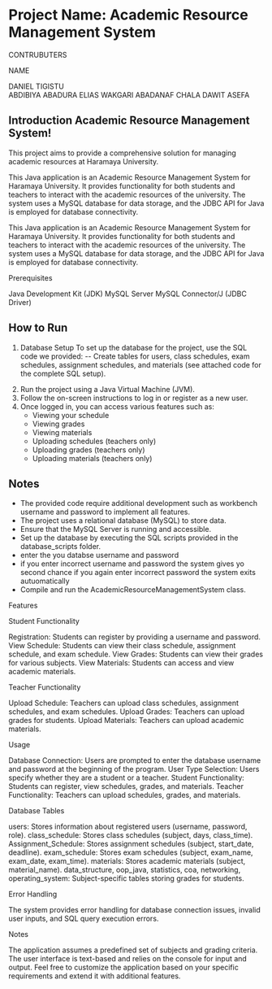 # Project Name: Academic Resource Management System

CONTRUBUTERS

NAME                  

DANIEL TIGISTU                 
ABDIBIYA  ABADURA
ELIAS WAKGARI
ABADANAF CHALA
DAWIT ASEFA


## Introduction Academic Resource Management System! 
This project aims to provide a comprehensive solution for managing academic resources at Haramaya University.

This Java application is an Academic Resource Management System for Haramaya University.
It provides functionality for both students and teachers to interact with the academic resources of the university.
The system uses a MySQL database for data storage, and the JDBC API for Java is employed for database connectivity.

This Java application is an Academic Resource Management System for Haramaya University.
It provides functionality for both students and teachers to interact with the academic resources of the university.
The system uses a MySQL database for data storage, and the JDBC API for Java is employed for database connectivity.

Prerequisites

Java Development Kit (JDK)
MySQL Server
MySQL Connector/J (JDBC Driver)


## How to Run

1) Database Setup
To set up the database for the project, use the  SQL code we provided:
-- Create tables for users, class schedules, exam schedules,
   assignment schedules, and materials (see attached code for the complete SQL setup).

2. Run the project using a Java Virtual Machine (JVM).
3. Follow the on-screen instructions to log in or register as a new user.
4. Once logged in, you can access various features such as:
   - Viewing your schedule
   - Viewing grades
   - Viewing materials
   - Uploading schedules (teachers only)
   - Uploading grades (teachers only)
   - Uploading materials (teachers only)

## Notes
- The provided code require additional development such as workbench username and password to implement all features.
- The project uses a relational database (MySQL) to store data.
- Ensure that the MySQL Server is running and accessible.
- Set up the database by executing the SQL scripts provided in the database_scripts folder.
- enter the you databse username and password
- if you enter incorrect username and password the system gives yo second chance if you again enter incorrect password the system exits autuomatically
- Compile and run the AcademicResourceManagementSystem class.

Features

Student Functionality

Registration: Students can register by providing a username and password.
View Schedule: Students can view their class schedule, assignment schedule, and exam schedule.
View Grades: Students can view their grades for various subjects.
View Materials: Students can access and view academic materials.

Teacher Functionality

Upload Schedule: Teachers can upload class schedules, assignment schedules, and exam schedules.
Upload Grades: Teachers can upload grades for students.
Upload Materials: Teachers can upload academic materials.

Usage

Database Connection: Users are prompted to enter the database username and password at the beginning of the program.
User Type Selection: Users specify whether they are a student or a teacher.
Student Functionality: Students can register, view schedules, grades, and materials.
Teacher Functionality: Teachers can upload schedules, grades, and materials.

Database Tables

users: Stores information about registered users (username, password, role).
class_schedule: Stores class schedules (subject, days, class_time).
Assignment_Schedule: Stores assignment schedules (subject, start_date, deadline).
exam_schedule: Stores exam schedules (subject, exam_name, exam_date, exam_time).
materials: Stores academic materials (subject, material_name).
data_structure, oop_java, statistics, coa, networking, operating_system: Subject-specific tables storing grades for students.

Error Handling

The system provides error handling for database connection issues, invalid user inputs, and SQL query execution errors.

Notes

The application assumes a predefined set of subjects and grading criteria.
The user interface is text-based and relies on the console for input and output.
Feel free to customize the application based on your specific requirements and extend it with additional features.
